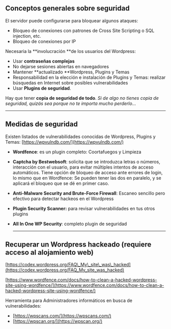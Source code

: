 ## Conceptos generales sobre seguridad

El servidor puede configurarse para bloquear algunos ataques:

* Bloqueo de conexiones con patrones de Cross Site Scripting o SQL injection, etc.
* Bloqueo de conexiones por IP

Necesaria la **involucración **de los usuarios del Wordpress:

* Usar **contraseñas complejas**
* No dejarse sesiones abiertas en navegadores
* Mantener **actualizado **Wordpress, Plugins y Temas 
* Responsabilidad en la elección e instalación de Plugins y Temas: realizar búsquedas en Internet sobre posibles vulnerabilidades
* Usar **Plugins de seguridad**.

Hay que tener **copia de seguridad de todo**. _Si de algo no tienes copia de seguridad, quizás sea porque no te importa mucho perderlo..._

---

## Medidas de seguridad

Existen listados de vulnerabilidades conocidas de Wordpress, Plugins y Temas: [https://wpvulndb.com/](https://wpvulndb.com/)

* **Wordfence**: es un plugin completo: Coortafuegos y Limpieza 
* **Captcha by Bestwebsoft**: solicita que se introduzca letras o números, interacción con el usuario, para evitar múltiples intentos de acceso automáticos. Tiene opción de bloqueo de acceso ante errores de login, lo mismo que en Wordfence: Se pueden tener las dos en paralelo, y se aplicará el bloqueo que se dé en primer caso. 
* **Anti-Malware Security and Brute-Force Firewall**: Escaneo sencillo pero efectivo para detectar hackeos en el Wordpress
* **Plugin Security Scanner:** para revisar vulnerabilidades en tus otros plugins
* **All In One WP Security**: completo plugin de seguridad

  ---

## Recuperar un Wordpress hackeado \(requiere acceso al alojamiento web\)

[https://codex.wordpress.org/FAQ\_My\_site\_was\_hacked](https://codex.wordpress.org/FAQ_My_site_was_hacked)

[https://www.wordfence.com/docs/how-to-clean-a-hacked-wordpress-site-using-wordfence/](https://www.wordfence.com/docs/how-to-clean-a-hacked-wordpress-site-using-wordfence/)

Herramienta para Administradores informáticos en busca de vulnerabilidades:

* [https://wpscans.com/](https://wpscans.com/)
* [https://wpscan.org/](https://wpscan.org/)



